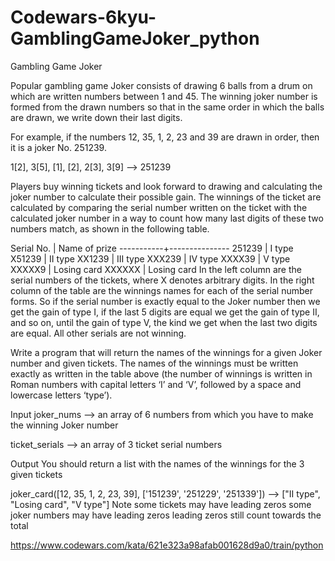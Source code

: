 # Codewars-6kyu-GamblingGameJoker_python
Gambling Game Joker


Popular gambling game Joker consists of drawing 6 balls from a drum on which are written numbers between 1 and 45. The winning joker number is formed from the drawn numbers so that in the same order in which the balls are drawn, we write down their last digits.

For example, if the numbers 12, 35, 1, 2, 23 and 39 are drawn in order, then it is a joker No. 251239.

1[2], 3[5], [1], [2], 2[3], 3[9] --> 251239

Players buy winning tickets and look forward to drawing and calculating the joker number to calculate their possible gain. The winnings of the ticket are calculated by comparing the serial number written on the ticket with the calculated joker number in a way to count how many last digits of these two numbers match, as shown in the following table.

Serial No. | Name of prize
-----------+---------------
251239     |   I type
X51239     |   II type
XX1239     |   III type
XXX239     |   IV type
XXXX39     |   V type
XXXXX9     |   Losing card
XXXXXX     |   Losing card
In the left column are the serial numbers of the tickets, where X denotes arbitrary digits. In the right column of the table are the winnings names for each of the serial number forms. So if the serial number is exactly equal to the Joker number then we get the gain of type I, if the last 5 digits are equal we get the gain of type II, and so on, until the gain of type V, the kind we get when the last two digits are equal. All other serials are not winning.

Write a program that will return the names of the winnings for a given Joker number and given tickets. The names of the winnings must be written exactly as written in the table above (the number of winnings is written in Roman numbers with capital letters ‘I’ and ‘V’, followed by a space and lowercase letters ‘type’).

Input
joker_nums --> an array of 6 numbers from which you have to make the winning Joker number

ticket_serials --> an array of 3 ticket serial numbers

Output
You should return a list with the names of the winnings for the 3 given tickets

joker_card([12, 35, 1, 2, 23, 39], ['151239', '251229', '251339']) --> ["II type", "Losing card", "V type"]
Note
some tickets may have leading zeros
some joker numbers may have leading zeros
leading zeros still count towards the total

https://www.codewars.com/kata/621e323a98afab001628d9a0/train/python  
   
   
   
